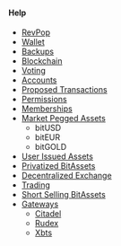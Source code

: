 #### Help

 * [RevPop](introduction/revpop.md)
 * [Wallet](introduction/wallets.md)
 * [Backups](introduction/backups.md)
 * [Blockchain](introduction/blockchain.md)
 * [Voting](voting.md)
 * [Accounts](accounts/general.md)
 * [Proposed Transactions](accounts/proposed.md)
 * [Permissions](accounts/permissions.md)
 * [Memberships](accounts/membership.md)
 * [Market Pegged Assets](assets/mpa.md)
    * bitUSD
    * bitEUR
    * bitGOLD
 * [User Issued Assets](assets/uia.md)
 * [Privatized BitAssets](assets/privbitassets.md)
 * [Decentralized Exchange](dex/introduction.md)
 * [Trading](dex/trading.md)
 * [Short Selling BitAssets](dex/shorting.md)
 * [Gateways](gateways/introduction.md)
    * [Citadel](gateways/citadel.md)
    * [Rudex](gateways/rudex.md)
    * [Xbts](gateways/xbtsx.md)
